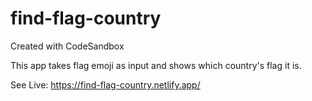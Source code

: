 # find-flag-country
Created with CodeSandbox

This app takes flag emoji as input and shows which country's flag it is.

See Live: https://find-flag-country.netlify.app/
